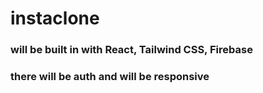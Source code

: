# instaclone

### will be built in with React, Tailwind CSS, Firebase

### there will be auth and will be responsive 